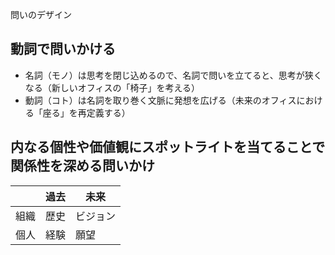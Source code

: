 問いのデザイン

## 動詞で問いかける
- 名詞（モノ）は思考を閉じ込めるので、名詞で問いを立てると、思考が狭くなる（新しいオフィスの「椅子」を考える）
- 動詞（コト）は名詞を取り巻く文脈に発想を広げる（未来のオフィスにおける「座る」を再定義する）


## 内なる個性や価値観にスポットライトを当てることで関係性を深める問いかけ
| | 過去 | 未来 |
| --- | --- | --- |
| 組織 | 歴史 | ビジョン |
| 個人 | 経験 | 願望 |

